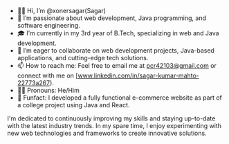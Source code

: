 - 👨‍💻 Hi, I’m @xonersagar(Sagar)
- 🌟 I’m passionate about web development, Java programming, and software engineering.
- 🎓 I’m currently in my 3rd year of B.Tech, specializing in web and Java development.
- 🤝 I’m eager to collaborate on web development projects, Java-based applications, and cutting-edge tech solutions.
- 📫 How to reach me: Feel free to email me at pcr42103@gmail.com or connect with me on [www.linkedin.com/in/sagar-kumar-mahto-22773a267).
- 🙋‍♂️ Pronouns: He/Him
- 🚀 Funfact: I developed a fully functional e-commerce website as part of a college project using Java and React.

I'm dedicated to continuously improving my skills and staying up-to-date with the latest industry trends. In my spare time, I enjoy experimenting with new web technologies and frameworks to create innovative solutions.
